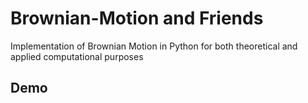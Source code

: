 # Brownian-Motion and Friends
Implementation of Brownian Motion in Python for both theoretical and applied computational purposes<br>

## Demo
